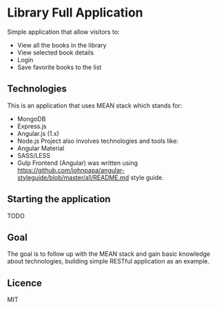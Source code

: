 # Library Full Application
Simple application that allow visitors to:
* View all the books in the library
* View selected book details
* Login
* Save favorite books to the list

## Technologies
This is an application that uses MEAN stack which stands for:
* MongoDB
* Express.js
* Angular.js (1.x)
* Node.js
Project also involves technologies and tools like:
* Angular Material
* SASS/LESS
* Gulp
Frontend (Angular) was written using https://github.com/johnpapa/angular-styleguide/blob/master/a1/README.md style guide.

## Starting the application
TODO

## Goal
The goal is to follow up with the MEAN stack and gain basic knowledge about technologies, building simple RESTful application as an example.

## Licence
MIT